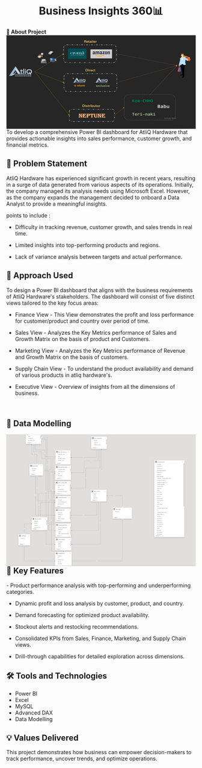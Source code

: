 
<h1 align="center"> Business Insights 360📊</h1>
<b> 🚀 About Project</b>
<br>
<div style="margin-bottom: 20px;">
  <img align="left" alt="Coding" width="750" height="250" src="https://github.com/Mahalak4401/PowerBI_Portfolio_Projects/blob/main/Business%20Insights%20360/AtliQ%20Image.png?raw=true">
</div> 
 


<br>
<br>



To develop a comprehensive Power BI dashboard for AtliQ Hardware that provides actionable insights into sales performance, customer growth, and financial metrics.

## 🔎 Problem Statement 
AtliQ Hardware has experienced significant growth in recent years, resulting in a surge of data generated from various aspects of its operations. Initially, the company managed its analysis needs using Microsoft Excel. However, as the company expands the management decided to onboard a Data Analyst to provide a meaningful insights.

points to include : 

- Difficulty in tracking revenue, customer growth, and sales trends in real time. 

- Limited insights into top-performing products and regions. 

- Lack of variance analysis between targets and actual performance. 

## 🔑 Approach Used
To design a Power BI dashboard that aligns with the business requirements of AtliQ Hardware's stakeholders. The dashboard will consist of five distinct views tailored to the key focus areas:

- Finance View - This View demonstrates the profit and loss performance for customer/product and country over period of time.

- Sales View - Analyzes the Key Metrics performance of Sales and Growth Matrix on the basis of product and Customers.

- Marketing View - Analyzes the Key Metrics performance of Revenue and Growth Matrix on the basis of customers.

- Supply Chain View - To understand the product availability and demand of various products in atliq hardware's.

- Executive View - Overview of insights from all the dimensions of business.
<br>

<h2>💫 Data Modelling</h2>
<div style="margin-bottom: 20px;">
  <img align="left" alt="Coding" width="750" height="350" src="https://github.com/Mahalak4401/PowerBI_Portfolio_Projects/blob/main/Business%20Insights%20360/Data%20Model%20Business%20Insights.jpeg">
</div>

<h2>📝 Key Features</h2>
- Product performance analysis with top-performing and underperforming categories.

- Dynamic profit and loss analysis by customer, product, and country.

- Demand forecasting for optimized product availability.

- Stockout alerts and restocking recommendations.

- Consolidated KPIs from Sales, Finance,      Marketing, and Supply Chain views.

- Drill-through capabilities for detailed exploration across dimensions.
## 🛠️ Tools and Technologies

- Power BI 
- Excel
- MySQL 
- Advanced DAX
- Data Modelling
## 💡 Values Delivered

This project demonstrates how business can empower decision-makers to track performance, uncover trends, and optimize operations.







